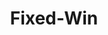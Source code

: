 ---
title: " Fixed-Win"
fixedWinHead: "FIXED SECURITY WINDOW"
fixedWinHead1: "A secure style statement."
fixedWinPara: "Large, fixed windows are fast becoming impressive style statements in modern residences. TENTUFF provides the perfect security screen solutions for these windows. We custom-produce our screens to your unique requirement."
fixedWinHead2: "Fixed Window - No Movement"
---